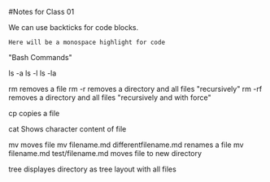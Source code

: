#Notes for Class 01

We can use backticks for code blocks.

`Here will be a monospace highlight for code`

"Bash Commands"

ls -a
ls -l
ls -la

rm       removes a file
rm -r    removes a directory and all files "recursively"
rm -rf   removes a directory and all files "recursively and with force"

cp       copies a file 

cat     Shows character content of file

mv      moves file
        mv filename.md differentfilename.md renames a file
        mv filename.md test/filename.md  moves file to new directory

tree    displayes directory as tree layout with all files
